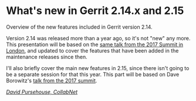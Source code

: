 # What's new in Gerrit 2.14.x and 2.15

Overview of the new features included in Gerrit version 2.14.

Version 2.14 was released more than a year ago, so it's not "new"
any more. This presentation will be based on the
[same talk from the 2017 Summit in London](https://gerrit.googlesource.com/summit/2017/+/master/sessions/new-in-2.14.md),
and updated to cover the features that have been added in the maintenance
releases since then.

I'll also briefly cover the main new features in 2.15, since
there isn't going to be a separate session for that this year. This
part will be based on Dave Borowitz's
[talk from the 2017 summit](https://gerrit.googlesource.com/summit/2017/+/master/sessions/new-in-2.15.md).

*[David Pursehouse, CollabNet](../speakers.md#dpursehouse)*
